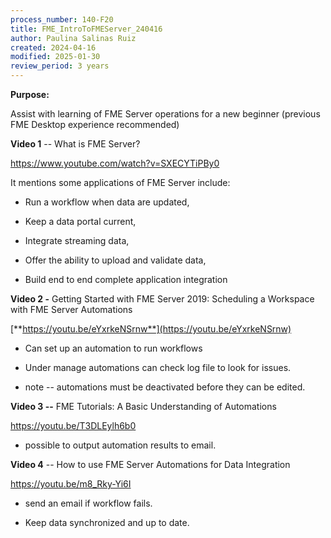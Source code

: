```yaml
---
process_number: 140-F20
title: FME_IntroToFMEServer_240416
author: Paulina Salinas Ruiz
created: 2024-04-16
modified: 2025-01-30
review_period: 3 years
---
```


**Purpose:**



Assist with learning of FME Server operations for a new beginner (previous FME Desktop experience recommended)



**Video 1** -- What is FME Server?



<https://www.youtube.com/watch?v=SXECYTiPBy0>



It mentions some applications of FME Server include:



- Run a workflow when data are updated,



- Keep a data portal current,



- Integrate streaming data,



- Offer the ability to upload and validate data,



- Build end to end complete application integration



**Video 2 -** Getting Started with FME Server 2019: Scheduling a Workspace with FME Server Automations



[**https://youtu.be/eYxrkeNSrnw**](https://youtu.be/eYxrkeNSrnw)



- Can set up an automation to run workflows



- Under manage automations can check log file to look for issues.



- note -- automations must be deactivated before they can be edited.



**Video 3 --** FME Tutorials: A Basic Understanding of Automations



<https://youtu.be/T3DLEylh6b0>



- possible to output automation results to email.



**Video 4** -- How to use FME Server Automations for Data Integration



<https://youtu.be/m8_Rky-Yi6I>



- send an email if workflow fails.



- Keep data synchronized and up to date.
